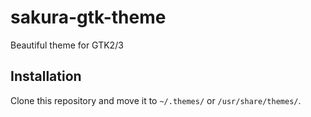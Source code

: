 # sakura-gtk-theme
Beautiful theme for GTK2/3

## Installation
Clone this repository and move it to ```~/.themes/``` or ```/usr/share/themes/```.
